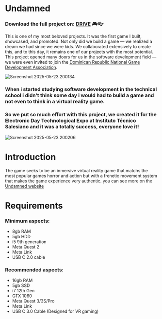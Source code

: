 # Undamned
### Download the full project on: [DRIVE](https://drive.google.com/drive/folders/1arnkWuHER_Igsp12au0b8cRYFoSLwlEJ?usp=sharing) 🎮👓

This is one of my most beloved projects. It was the first game I built, showcased, and promoted. Not only did we build a game — we realized a dream we had since we were kids. We collaborated extensively to create this, and to this day, it remains one of our projects with the most potential. This project opened many doors for us in the software development field — we were even invited to join the [Dominican Republic National Game Development Association](https://addv.do/).

![Screenshot 2025-05-23 200134](https://github.com/user-attachments/assets/9c2689fc-f7fe-471d-9a7f-62e695eff5f6)

### When i started studying software development in the technical school i didn't think some day i would had to build a game and not even to think in a virtual reality game. 
### So we put so much effort with this project, we created it for the Electronic Day Technological Expo at Instituto Técnico Salesiano and it was a totally success, everyone love it!

![Screenshot 2025-05-23 200206](https://github.com/user-attachments/assets/978e3f59-a001-4b77-b546-12483ef4e5ed)
# Introduction 
The game seeks to be an inmersive virtual reality game that matchs the most popular games horror and action but with a frenetic movement system that makes the game experience very authentic.
you can see more on the [Undamned website](undamned.vercel.app)
# Requirements
### Minimum aspects:
- 8gb RAM
- 5gb HDD
- i5 9th generation
- Meta Quest 2
- Meta Link
- USB C 2.0 cable
### Recommended aspects:
- 16gb RAM
- 5gb SSD
- i7 12th Gen
- GTX 1060
- Meta Quest 3/3S/Pro
- Meta Link
- USB C 3.0 Cable (Designed for VR gaming)
  
